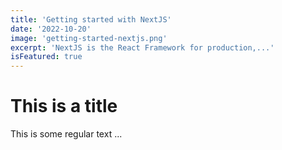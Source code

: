 ```yaml
---
title: 'Getting started with NextJS'
date: '2022-10-20'
image: 'getting-started-nextjs.png'
excerpt: 'NextJS is the React Framework for production,...'
isFeatured: true
---
```


# This is a title

This is some regular text ...
